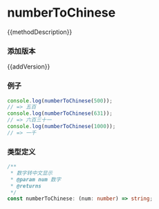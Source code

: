 <!--
 * @Description:
 * @Autor: 万洲
 * @Date: 2023-02-25 15:17:11
 * @LastEditors: 万洲
 * @LastEditTime: 2023-02-25 15:22:08
-->
<!--
 * @Description:
 * @Autor: 万洲
 * @Date: 2023-02-25 15:08:43
 * @LastEditors: 万洲
 * @LastEditTime: 2023-02-25 15:09:02
-->
<script setup lang="ts">
    /** 方法描述 */
const methodDescription="数字转汉字显示"
/** 添加版本 */
const addVersion="1.0.4"
</script>

# numberToChinese

{{methodDescription}}

### 添加版本

{{addVersion}}

### 例子

```typescript
console.log(numberToChinese(500));
// => 五百
console.log(numberToChinese(631));
// => 六百三十一
console.log(numberToChinese(1000));
// => 一千
```

### 类型定义

```typescript
/**
 * 数字转中文显示
 * @param num 数字
 * @returns
 */
const numberToChinese: (num: number) => string;
```
